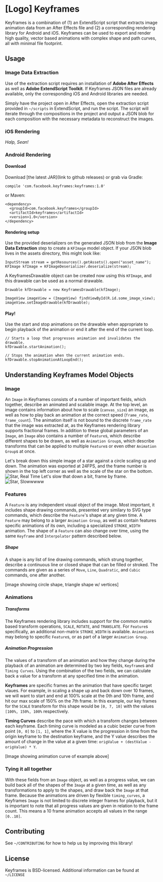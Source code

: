 # [Logo] Keyframes

Keyframes is a combination of (1) an ExtendScript script that extracts image animation data from an After Effects file and (2) a corresponding rendering library for Android and iOS.  Keyframes can be used to export and render high quality, vector based animations with complex shape and path curves, all with minimal file footprint.

## Usage

### Image Data Extraction

Use of the extraction script requires an installation of **Adobe After Effects** as well as **Adobe ExtendScript Toolkit**.  If Keyframes JSON files are already available, only the corresponding iOS and Android libraries are needed.

Simply have the project open in After Effects, open the extraction script provided in `~/scripts` in ExtendScript, and run the script.  The script will iterate through the compositions in the project and output a JSON blob for each composition with the necessary metadata to reconstruct the images.

### iOS Rendering

*Halp, Sean!*

### Android Rendering

#### Download

Download [the latest JAR](link to github releases) or grab via Gradle:
```
compile 'com.facebook.keyframes:keyframes:1.0'
```
or Maven:
```
<dependency>
  <groupId>com.facebook.keyframes</groupId>
  <artifactId>keyframes</artifactId>
  <version>1.0</version>
</dependency>
```

#### Rendering setup

Use the provided deserializers on the generated JSON blob from the **Image Data Extraction** step to create a `KFImage` model object.  If your JSON blob lives in the assets directory, this might look like:
```
InputStream stream = getResources().getAssets().open("asset_name");
KFImage kfImage = KFImageDeserializer.deserialize(stream);
```
A KeyframesDrawable object can be created now using this `KFImage`, and this drawable can be used as a normal drawable.
```
Drawable kfDrawable = new KeyframesDrawable(kfImage);

ImageView imageView = (ImageView) findViewById(R.id.some_image_view);
imageView.setImageDrawable(kfDrawable);
```

#### Play!
Use the start and stop animations on the drawable when appropriate to begin playback of the animation or end it after the end of the current loop.
```
// Starts a loop that progresses animation and invalidates the drawable.
kfDrawable.startAnimation();

// Stops the animation when the current animation ends.
kfDrawable.stopAnimationAtLoopEnd();
```

## Understanding Keyframes Model Objects

### **Image**

An `Image` in Keyframes consists of a number of important fields, which together, describe an animated and scalable image.  At the top level, an image contains information about how to scale (`canvas_size`) an image, as well as how to play back an animation at the correct speed (`frame_rate`, `frame_count`).  The animation itself is not bound to the discrete `frame_rate` that the image was extracted at, as the Keyframes rendering library supports fractional frames.  In addition to these global parameters of an `Image`, an `Image` also contains a number of `Feature`s, which describe different shapes to be drawn, as well as `Animation Group`s, which describe transforms that can be applied to multiple `Feature`s or even other `Animation Group`s at once.

Let's break down this simple image of a star against a circle scaling up and down.  The animation was exported at 24FPS, and the frame number is shown in the top left corner as well as the scale of the star on the bottom.
![Star, Real Time](https://github.com/facebook/keyframes/raw/master/docs/images/keyframes-star-realtime.gif)
Let's slow that down a bit, frame by frame.
![Star, Slowwwww](https://github.com/facebook/keyframes/raw/master/docs/images/keyframes-star-slow.gif)

### **Features**

A `Feature` is any independent visual object of the image.  Most important, it includes shape drawing commands, presented very similary to SVG type commands, which describe the `Feature`'s shape at any given time.  A `Feature` may belong to a larger `Animation Group`, as well as contain features specific animations of its own, including a specialized `STROKE_WIDTH` animation.  The shape of a `Feature` can also change over time, using the same `Keyframe` and `Interpolator` pattern described below.

##### Shape

A shape is any list of line drawing commands, which strung together, describe a continuous line or closed shape that can be filled or stroked.  The commands are given as a series of `Move`, `Line`, `Quadratic`, and `Cubic` commands, one after another.

[image showing circle shape, triangle shape w/ vertices]

### **Animations**

##### Transforms

The Keyframes rendering library includes support for the common matrix based transform operations, `SCALE`, `ROTATE`, and `TRANSLATE`.  For `Feature`s specifically, an additional non-matrix `STROKE_WIDTH` is available.  `Animation`s may belong to specific `Feature`s, or as part of a larger `Animation Group`.

##### Animation Progression

The values of a transform of an animation and how they change during the playback of an animation are determined by two key fields, `Keyframe`s and `Timing Curves`.  Using the combination of the two fields, we can calculate back a value for a transform at any specified time in the animation.

**Keyframes** are specific frames an the animation that have specific target vlaues.  For example, in scaling a shape up and back down over 10 frames, we will want to start and end at 100% scale at the 0th and 10th frame, and hit our max scale of 150% on the 7th frame.  In this example, our key frames for the `SCALE` transform for this shape would be `[0, 7, 10]` with the values `[100%, 150%, 100%` respectively.

**Timing Curves** describe the pace with which a transform changes between each keyframe.  Each timing curve is modeled as a cubic bezier curve from point `[0, 0]` to `[1, 1]`, where the X value is the progression in time from the origin keyframe to the destination keyframe, and the Y value describes the amount of change in the value at a given time: `origValue + (destValue - origValue) * Y`.

[Image showing animation curve of example above]

### **Tying it all together**

With these fields from an `Image` object, as well as a progress value, we can build back all of the shapes of the `Image` at a given time, as well as any transformations to apply to the shapes, and draw back the `Image` at that frame.  Because the animations are driven by flexible `timing_curves`, a Keyframes `Image` is not limited to discrete integer frames for playback, but it is important to note that all progress values are given in relation to the frame count.  This means a 10 frame animation accepts all values in the range `[0..10]`.

## Contributing

See `~/CONTRIBUTING` for how to help us by improving this library!

## License

Keyframes is BSD-licensed.  Additional information can be found at `~/LICENSE`